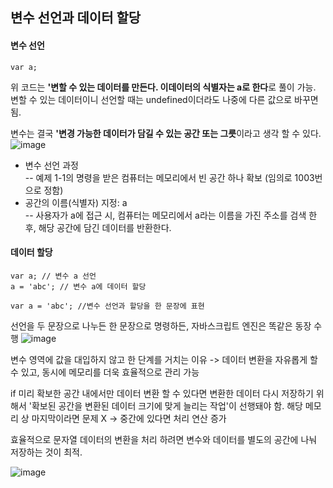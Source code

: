 ## 변수 선언과 데이터 할당 

#### 변수 선언
```
var a;
```
위 코드는 **'변할 수 있는 데이터를 만든다. 이데이터의 식별자는 a로 한다**로 풀이 가능. 
변할 수 있는 데이터이니 선언할 때는 undefined이더라도 나중에 다른 값으로 바꾸면 됨. 

변수는 결국 **'변경 가능한 데이터가 담길 수 있는 공간 또는 그릇**이라고 생각 할 수 있다.
![image](https://github.com/whywwhy/JS-study/assets/120763503/de185bf5-111a-42e9-ad22-8553c6a8987c)
- 변수 선언 과정 <br/>
-- 예제 1-1의 명령을 받은 컴퓨터는 메모리에서 빈 공간 하나 확보 (임의로 1003번으로 정함)
- 공간의 이름(식별자) 지정: a <br/>
-- 사용자가 a에 접근 시, 컴퓨터는 메모리에서 a라는 이름을 가진 주소를 검색 한 후, 해당 공간에 담긴 데이터를 반환한다.

#### 데이터 할당 

```
var a; // 변수 a 선언 
a = 'abc'; // 변수 a에 데이터 할당

var a = 'abc'; //변수 선언과 할당을 한 문장에 표현
```
선언을 두 문장으로 나누든 한 문장으로 명령하든, 자바스크립트 엔진은 똑같은 동장 수행
![image](https://github.com/whywwhy/JS-study/assets/120763503/3885afa1-06bb-40a4-947b-06fa0404e64b)

변수 영역에 값을 대입하지 않고 한 단계를 거치는 이유 
-> 데이터 변환을 자유롭게 할 수 있고, 동시에 메모리를 더욱 효율적으로 관리 가능 

if 미리 확보한 공간 내에서만 데이터 변환 할 수 있다면 변환한 데이터 다시 저장하기 위해서 '확보된 공간을 변환된 데이터 크기에 맞게 늘리는 작업'이 선행돼야 함. 
해당 메모리 상 마지막이라면 문제 X -> 중간에 있다면 처리 연산 증가 

효율적으로 문자열 데이터의 변환을 처리 하려면 변수와 데이터를 별도의 공간에 나눠 저장하는 것이 최적.

![image](https://github.com/whywwhy/JS-study/assets/120763503/85c459d0-89fd-4d83-86c4-e3c1638c5d9b)

